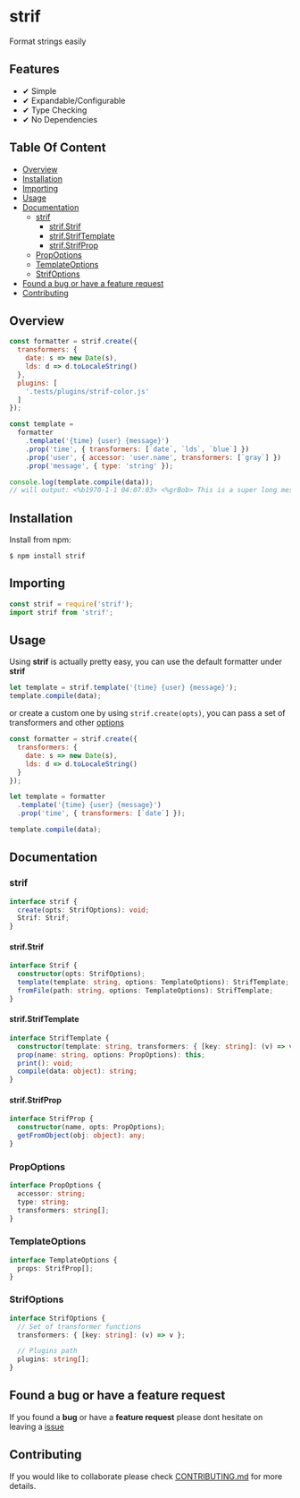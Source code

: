 # strif  <!-- omit in toc -->
Format strings easily 

## Features <!-- omit in toc -->
* ✔︎ Simple
* ✔︎ Expandable/Configurable
* ✔︎ Type Checking
* ✔︎ No Dependencies


## Table Of Content <!-- omit in toc -->
- [Overview](#overview)
- [Installation](#installation)
- [Importing](#importing)
- [Usage](#usage)
- [Documentation](#documentation)
  - [strif](#strif)
    - [strif.Strif](#strifstrif)
    - [strif.StrifTemplate](#strifstriftemplate)
    - [strif.StrifProp](#strifstrifprop)
  - [PropOptions](#propoptions)
  - [TemplateOptions](#templateoptions)
  - [StrifOptions](#strifoptions)
- [Found a bug or have a feature request](#found-a-bug-or-have-a-feature-request)
- [Contributing](#contributing)

## Overview
```js
const formatter = strif.create({
  transformers: {
    date: s => new Date(s),
    lds: d => d.toLocaleString()
  },
  plugins: [
    '.tests/plugins/strif-color.js'
  ]
});

const template =
  formatter
    .template('{time} {user} {message}')
    .prop('time', { transformers: [`date`, `lds`, `blue`] })
    .prop('user', { accessor: 'user.name', transformers: [`gray`] })
    .prop('message', { type: 'string' });

console.log(template.compile(data));
// will output: <%b1970-1-1 04:07:03> <%grBob> This is a super long message
```

## Installation
Install from npm:
```
$ npm install strif
```

## Importing
```js
const strif = require('strif');
import strif from 'strif';
```

## Usage
Using **strif** is actually pretty easy, you can use the default formatter under **strif**
```js
let template = strif.template('{time} {user} {message}');
template.compile(data);
```
or create a custom one by using `strif.create(opts)`, you can pass a set of transformers and other [options]()
```js
const formatter = strif.create({
  transformers: {
    date: s => new Date(s),
    lds: d => d.toLocaleString()
  }
});

let template = formatter
  .template('{time} {user} {message}')
  .prop('time', { transformers: [`date`] });

template.compile(data);
```


## Documentation

### strif
```ts
interface strif {
  create(opts: StrifOptions): void;
  Strif: Strif;
}
```

#### strif.Strif
```ts
interface Strif {
  constructor(opts: StrifOptions);
  template(template: string, options: TemplateOptions): StrifTemplate;
  fromFile(path: string, options: TemplateOptions): StrifTemplate;
}
```

#### strif.StrifTemplate
```ts
interface StrifTemplate {
  constructor(template: string, transformers: { [key: string]: (v) => v }, options: TemplateOptions);
  prop(name: string, options: PropOptions): this;
  print(): void;
  compile(data: object): string;
}
```

#### strif.StrifProp
```ts
interface StrifProp {
  constructor(name, opts: PropOptions);
  getFromObject(obj: object): any;
}
```

### PropOptions
```ts
interface PropOptions {
  accessor: string;
  type: string;
  transformers: string[];
}
```

### TemplateOptions
```ts
interface TemplateOptions {
  props: StrifProp[];
}
```

### StrifOptions
```ts
interface StrifOptions {
  // Set of transformer functions
  transformers: { [key: string]: (v) => v };

  // Plugins path
  plugins: string[]; 
}
```

## Found a bug or have a feature request
If you found a **bug** or have a **feature request** please dont hesitate on leaving a [issue]()

## Contributing
If you would like to collaborate please check [CONTRIBUTING.md](./CONTRIBUTING.md) for more details.
